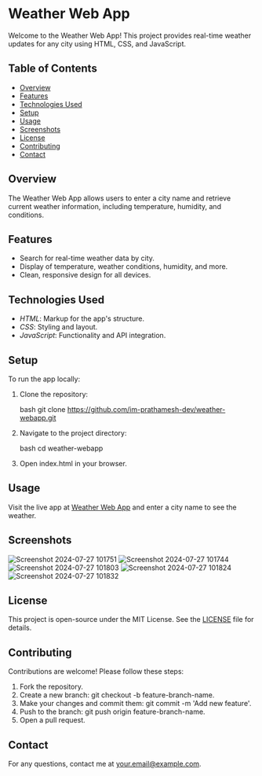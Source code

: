 # Weather Web App

Welcome to the Weather Web App! This project provides real-time weather updates for any city using HTML, CSS, and JavaScript.

## Table of Contents

- [Overview](#overview)
- [Features](#features)
- [Technologies Used](#technologies-used)
- [Setup](#setup)
- [Usage](#usage)
- [Screenshots](#screenshots)
- [License](#license)
- [Contributing](#contributing)
- [Contact](#contact)

## Overview

The Weather Web App allows users to enter a city name and retrieve current weather information, including temperature, humidity, and conditions.

## Features

- Search for real-time weather data by city.
- Display of temperature, weather conditions, humidity, and more.
- Clean, responsive design for all devices.

## Technologies Used

- *HTML*: Markup for the app's structure.
- *CSS*: Styling and layout.
- *JavaScript*: Functionality and API integration.

## Setup

To run the app locally:

1. Clone the repository:

   bash
   git clone https://github.com/im-prathamesh-dev/weather-webapp.git
   

2. Navigate to the project directory:

   bash
   cd weather-webapp
   

3. Open index.html in your browser.

## Usage

Visit the live app at [Weather Web App](https://im-prathamesh-dev.github.io/weather-webapp/) and enter a city name to see the weather.

## Screenshots
![Screenshot 2024-07-27 101751](https://github.com/user-attachments/assets/65d15c46-96af-4e40-b6c3-c9e550975767)
![Screenshot 2024-07-27 101744](https://github.com/user-attachments/assets/753755da-70af-4b38-a648-c128c93100fa)
![Screenshot 2024-07-27 101803](https://github.com/user-attachments/assets/2d1e5e9f-77f0-4ae6-a265-6f05895582b2)
![Screenshot 2024-07-27 101824](https://github.com/user-attachments/assets/e8547a5a-7f24-47e9-8f53-d0f7a63ca7fd)
![Screenshot 2024-07-27 101832](https://github.com/user-attachments/assets/29c1a939-0bd4-4c62-9f5e-8286bf9ff982)



## License

This project is open-source under the MIT License. See the [LICENSE](LICENSE) file for details.

## Contributing

Contributions are welcome! Please follow these steps:

1. Fork the repository.
2. Create a new branch: git checkout -b feature-branch-name.
3. Make your changes and commit them: git commit -m 'Add new feature'.
4. Push to the branch: git push origin feature-branch-name.
5. Open a pull request.

## Contact

For any questions, contact me at [your.email@example.com](mailto:your.email@example.com).

